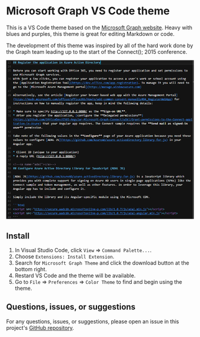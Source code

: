 # Microsoft Graph VS Code theme
This is a VS Code theme based on the [Microsoft Graph website](http://graph.microsoft.io). Heavy with blues and purples, this theme is great for editing Markdown or code.

The development of this theme was inspired by all of the hard work done by the Graph team leading up to the start of the Connect(); 2015 conference.

![Screenshot of applied theme](./sample.png)

## Install
1. In Visual Studio Code, click `View` => `Command Palette...`.
2. Choose `Extensions: Install Extension`.
3. Search for `Microsoft Graph Theme` and click the download button at the bottom right.
4. Restard VS Code and the theme will be available.
5. Go to `File` => `Preferences` => `Color Theme` to find and begin using the theme.

## Questions, issues, or suggestions
For any questions, issues, or suggestions, please open an issue in this project's [GitHub repository](https://github.com/martellaj/microsoft-graph-theme/issues).
